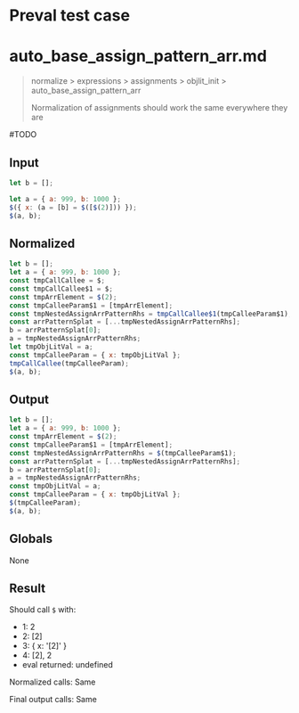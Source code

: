 # Preval test case

# auto_base_assign_pattern_arr.md

> normalize > expressions > assignments > objlit_init > auto_base_assign_pattern_arr
>
> Normalization of assignments should work the same everywhere they are

#TODO

## Input

`````js filename=intro
let b = [];

let a = { a: 999, b: 1000 };
$({ x: (a = [b] = $([$(2)])) });
$(a, b);
`````

## Normalized

`````js filename=intro
let b = [];
let a = { a: 999, b: 1000 };
const tmpCallCallee = $;
const tmpCallCallee$1 = $;
const tmpArrElement = $(2);
const tmpCalleeParam$1 = [tmpArrElement];
const tmpNestedAssignArrPatternRhs = tmpCallCallee$1(tmpCalleeParam$1);
const arrPatternSplat = [...tmpNestedAssignArrPatternRhs];
b = arrPatternSplat[0];
a = tmpNestedAssignArrPatternRhs;
let tmpObjLitVal = a;
const tmpCalleeParam = { x: tmpObjLitVal };
tmpCallCallee(tmpCalleeParam);
$(a, b);
`````

## Output

`````js filename=intro
let b = [];
let a = { a: 999, b: 1000 };
const tmpArrElement = $(2);
const tmpCalleeParam$1 = [tmpArrElement];
const tmpNestedAssignArrPatternRhs = $(tmpCalleeParam$1);
const arrPatternSplat = [...tmpNestedAssignArrPatternRhs];
b = arrPatternSplat[0];
a = tmpNestedAssignArrPatternRhs;
const tmpObjLitVal = a;
const tmpCalleeParam = { x: tmpObjLitVal };
$(tmpCalleeParam);
$(a, b);
`````

## Globals

None

## Result

Should call `$` with:
 - 1: 2
 - 2: [2]
 - 3: { x: '[2]' }
 - 4: [2], 2
 - eval returned: undefined

Normalized calls: Same

Final output calls: Same
